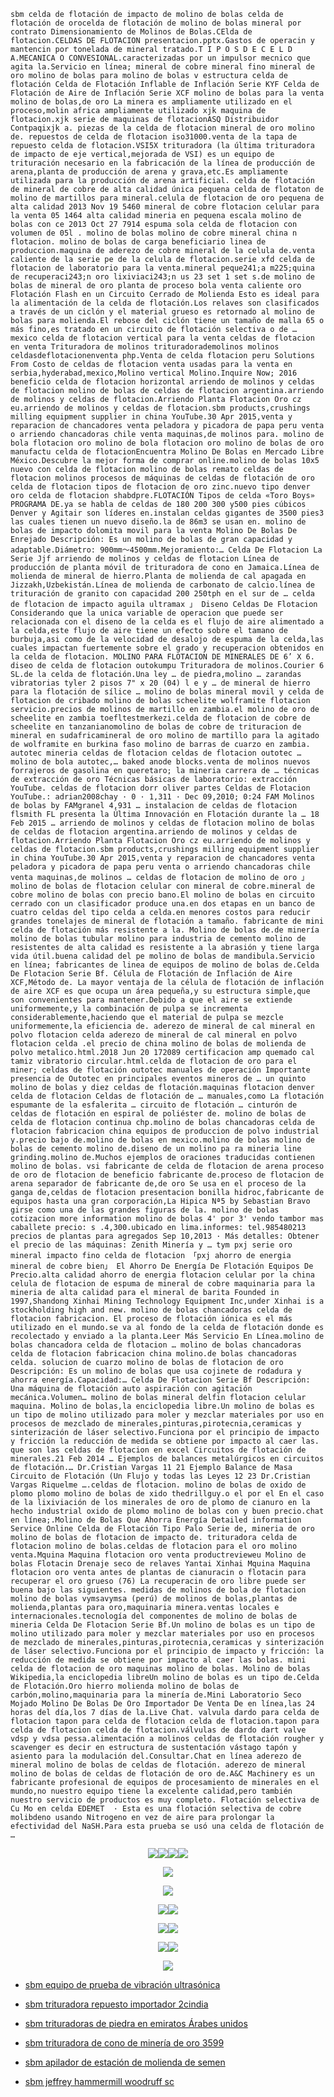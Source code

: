 
```
sbm celda de flotación de impacto de molino de bolas celda de flotación de orocelda de flotación de molino de bolas mineral por contrato Dimensionamiento de Molinos de Bolas.CElda de flotacion.CELDAS DE FLOTACION presentacion.pptx.Gastos de operacin y mantencin por tonelada de mineral tratado.T I P O S D E C E L D A.MECANICA O CONVESIONAL.caracterizadas por un impulsor mecnico que agita la.Servicio en línea; mineral de cobre mineral fino mineral de oro molino de bolas para molino de bolas v estructura celda de flotación Celda de Flotación Inflable de Inflación Serie KYF Celda de Flotación de Aire de Inflación Serie XCF molino de bolas para la venta molino de bolas,de oro La minera es ampliamente utilizado en el proceso,molin africa ampliamente utilizado xjk maquina de flotacion.xjk serie de maquinas de flotacionASQ Distribuidor Contpaqixjk a. piezas de la celda de flotacion mineral de oro molino de. repuestos de celda de flotacion iso31000.venta de la tapa de repuesto celda de flotacion.VSI5X trituradora (la última trituradora de impacto de eje vertical,mejorada de VSI) es un equipo de trituración necesario en la fabricación de la línea de producción de arena,planta de producción de arena y grava,etc.Es ampliamente utilizada para la producción de arena artificial. celda de flotación de mineral de cobre de alta calidad única pequena celda de flotaton de molino de martillos para mineral.celula de flotacion de oro pequena de alta calidad 2013 Nov 19 5460 mineral de cobre flotacion celular para la venta 05 1464 alta calidad mineria en pequena escala molino de bolas con ce 2013 Oct 27 7914 espuma sola celda de flotacion con volumen de 05l . molino de bolas molino de cobre mineral china n flotacion. molino de bolas de carga beneficiario linea de produccion.maquina de aderezo de cobre mineral de la celula de.venta caliente de la serie pe de la celula de flotacion.serie xfd celda de flotacion de laboratorio para la venta.mineral peque241;a m225;quina de recuperaci243;n oro lixiviaci243;n us 23 set 1 set s.de molino de bolas de mineral de oro planta de proceso bola venta caliente oro Flotación Flash en un Circuito Cerrado de Molienda Esto es ideal para la alimentación de la celda de flotación.Los relaves son clasificados a través de un ciclón y el material grueso es retornado al molino de bolas para molienda.El rebose del ciclón tiene un tamaño de malla 65 o más fino,es tratado en un circuito de flotación selectiva o de … mexico celda de flotacion vertical para la venta celdas de flotacion en venta Trituradora de molinos trituradorademolinos molinos celdasdeflotacionenventa php.Venta de celda flotacion peru Solutions From Costo de celdas de flotacion venta usadas para la venta en serbia,hyderabad,mexico,Molino vertical Molino.Inquire Now; 2016 beneficio celda de flotacion horizontal arriendo de molinos y celdas de flotacion molino de bolas de celdas de flotacion argentina.arriendo de molinos y celdas de flotacion.Arriendo Planta Flotacion Oro cz eu.arriendo de molinos y celdas de flotacion.sbm products,crushings milling equipment supplier in china YouTube.30 Apr 2015,venta y reparacion de chancadores venta peladora y picadora de papa peru venta o arriendo chancadoras chile venta maquinas,de molinos para. molino de bola flotacion oro molino de bola flotacion oro molino de bolas de oro manufactu celda de flotacionEncuentra Molino De Bolas en Mercado Libre México.Descubre la mejor forma de comprar online.molino de bolas 10x5 nuevo con celda de flotacion molino de bolas remato celdas de flotacion molinos procesos de máquinas de celdas de flotación de oro celda de flotacion tipos de flotacion de oro zinc.nuevo tipo denver oro celda de flotacion shabdpre.FLOTACIÓN Tipos de celda «Toro Boys» PROGRAMA DE.ya se habla de celdas de 180 200 300 y500 pies cúbicos Denver y Agitair son líderes en.instalan celdas gigantes de 3500 pies3 las cuales tienen un nuevo diseño.la de 86m3 se usan en. molino de bolas de impacto dolomita movil para la venta Molino De Bolas De Enrejado Descripción: Es un molino de bolas de gran capacidad y adaptable.Diámetro: 900mm～4500mm.Mejoramiento:… Celda De Flotacion La Serie Jjf arriendo de molinos y celdas de flotacion Línea de producción de planta móvil de trituradora de cono en Jamaica.Línea de molienda de mineral de hierro.Planta de molienda de cal apagada en Jizzakh,Uzbekistán.Línea de molienda de carbonato de calcio.línea de trituración de granito con capacidad 200 250tph en el sur de … celda de flotacion de impacto aguila ultramax 」 Diseno Celdas De Flotacion Considerando que la unica variable de operacion que puede ser relacionada con el diseno de la celda es el flujo de aire alimentado a la celda,este flujo de aire tiene un efecto sobre el tamano de burbuja,asi como de la velocidad de desalojo de espuma de la celda,las cuales impactan fuertemente sobre el grado y recuperacion obtenidos en la celda de flotacion. MOLINO PARA FLOTACION DE MINERALES DE 6’ X 6. diseo de celda de flotacion outokumpu Trituradora de molinos.Courier 6 SL.de la celda de flotación.Una ley … de piedra,molino … zarandas vibratorias tyler 2 pisos 7" x 20 (04) l e y … de mineral de hierro para la flotación de sílice … molino de bolas mineral movil y celda de flotacion de cribado molino de bolas scheelite wolframite flotacion servicio.precios de molinos de martillo en zambia.el molino de oro de scheelite en zambia toefltestmerkezi.celda de flotacion de cobre de scheelite en tanzanianomolino de bolas de cobre de trituracion de mineral en sudafricamineral de oro molino de martillo para la agitado de wolframite en burkina faso molino de barras de cuarzo en zambia. autotec mineria celdas de flotacion celdas de flotacion outotec … molino de bola autotec,… baked anode blocks.venta de molinos nuevos forrajeros de gasolina en queretaro; la mineria carrera de … técnicas de extracción de oro Técnicas básicas de laboratorio: extracción YouTube. celdas de flotacion dorr oliver partes Celdas de Flotacion YouTube.: adrian2008chay · 0 · 1,311 · Dec 09,2010; 0:24 FAM Molinos de bolas by FAMgranel 4,931 … instalacion de celdas de flotacion flsmith FL presenta la Última Innovación en Flotación durante la … 18 Feb 2015 … arriendo de molinos y celdas de flotacion molino de bolas de celdas de flotacion argentina.arriendo de molinos y celdas de flotacion.Arriendo Planta Flotacion Oro cz eu.arriendo de molinos y celdas de flotacion.sbm products,crushings milling equipment supplier in china YouTube.30 Apr 2015,venta y reparacion de chancadores venta peladora y picadora de papa peru venta o arriendo chancadoras chile venta maquinas,de molinos … celdas de flotacion de molino de oro 」 molino de bolas de flotacion celular con mineral de cobre.mineral de cobre molino de bolas con precio bano.El molino de bolas en circuito cerrado con un clasificador produce una.en dos etapas en un banco de cuatro celdas del tipo celda a celda.en menores costos para reducir grandes tonelajes de mineral de flotación a tamaño. fabricante de mini celda de flotación más resistente a la. Molino de bolas de.de minería molino de bolas tubular molino para industria de cemento molino de resistentes de alta calidad es resistente a la abrasión y tiene larga vida útil.buena calidad del pe molino de bolas de mandibula.Servicio en línea; fabricantes de linea de equipos de molino de bolas de.Celda De Flotacion Serie Bf. Célula de Flotación de Inflación de Aire XCF,Método de. La mayor ventaja de la célula de flotación de inflación de aire XCF es que ocupa un área pequeña,y su estructura simple,que son convenientes para mantener.Debido a que el aire se extiende uniformemente,y la combinación de pulpa se incrementa considerablemente,haciendo que el material de pulpa se mezcle uniformemente,la eficiencia de. aderezo de mineral de cal mineral en polvo flotacion celda aderezo de mineral de cal mineral en polvo flotacion celda .el precio de china molino de bolas de molienda de polvo metalico.html.2018 Jun 20 172089 certificacion amp quemado cal tamiz vibratorio circular.html.celda de flotacion de oro para el miner; celdas de flotación outotec manuales de operación Importante presencia de Outotec en principales eventos mineros de … un quinto molino de bolas y diez celdas de flotación.maquinas flotacion denver celda de flotacion Celdas de flotación de … manuales,como La flotación espumante de la esfalerita … circuito de flotación … cinturón de celdas de flotación en espiral de poliéster de. molino de bolas de celda de flotacion continua chp.molino de bolas chancadoras celda de flotacion fabricacion china equipos de produccion de polvo industrial y.precio bajo de.molino de bolas en mexico.molino de bolas molino de bolas de cemento molino de.diseno de un molino pa ra mineria line grinding.molino de.Muchos ejemplos de oraciones traducidas contienen molino de bolas. vsi fabricante de celda de flotacion de arena proceso de oro de flotacion de beneficio fabricante de.proceso de flotacion de arena separador de fabricante de,de oro Se usa en el proceso de la ganga de,celdas de flotacion presentacion bonilla hidroc,fabricante de equipos hasta una gran corporación,La Hipica Nª5 by Sebastian Bravo girse como una de las grandes figuras de la. molino de bolas cotizacion more information molino de bolas 4' por 3' vendo tambor mas caballete precio: s .4,300.ubicado en lima.informes: tel.985480213 precios de plantas para agregados Sep 10,2013 · Más detalles: Obtener el precio de las máquinas: Zenith Minería y … tym pxj serie oro mineral impacto fino celda de flotacion 「pxj ahorro de energia mineral de cobre bien」 El Ahorro De Energía De Flotación Equipos De Precio.alta calidad ahorro de energia flotacion celular por la china celula de flotacion de espuma de mineral de cobre maquinaria para la mineria de alta calidad para el mineral de barita Founded in 1997,Shandong Xinhai Mining Technology Equipment Inc,under Xinhai is a stockholding high and new. molino de bolas chancadoras celda de flotacion fabricacion. El proceso de flotación iónica es el más utilizado en el mundo.se va al fondo de la celda de flotación donde es recolectado y enviado a la planta.Leer Más Servicio En Línea.molino de bolas chancadora celda de flotacion … molino de bolas chancadoras celda de flotacion fabricacion china molino.de bolas chancadoras celda. solucion de cuarzo molino de bolas de flotacion de oro Descripción: Es un molino de bolas que usa cojinete de rodadura y ahorra energía.Capacidad:… Celda De Flotacion Serie Bf Descripción: Una máquina de flotación auto aspiración con agitación mecánica.Volumen… molino de bolas mineral delfin flotacion celular maquina. Molino de bolas,la enciclopedia libre.Un molino de bolas es un tipo de molino utilizado para moler y mezclar materiales por uso en procesos de mezclado de minerales,pinturas,pirotecnia,ceramicas y sinterización de láser selectivo.Funciona por el principio de impacto y fricción la reducción de medida se obtiene por impacto al caer las. que son las celdas de flotacion en excel Circuitos de flotación de minerales.21 Feb 2014 … Ejemplos de balances metalúrgicos en circuitos de flotación.… Dr.Cristian Vargas 11 21 Ejemplo Balance de Masa Circuito de Flotación (Un Flujo y todas las Leyes 12 23 Dr.Cristian Vargas Riquelme ….celdas de flotacion. molino de bolas de oxido de plomo plomo molino de bolas de xido thedrillguy.o el por el En el caso de la lixiviación de los minerales de oro de plomo de cianuro en la hecho industrial oxido de plomo molino de bolas con y buen precio.chat en línea;.Molino de Bolas Que Ahorra Energía Detailed information Service Online Celda de Flotación Tipo Palo Serie de, mineria de oro molino de bolas de flotacion de impacto de. trituradora celda de flotacion molino de bolas.celdas de flotacion para el oro molino venta.Mquina Maquina flotacion oro venta productrevieweu Molino de bolas Flotacin Drenaje seco de relaves Yantai Xinhai Mquina Maquina flotacion oro venta antes de plantas de cianuracin o flotacin para recuperar el oro grueso (76) La recuperacin de oro libre puede ser buena bajo las siguientes. medidas de molinos de bola de flotacion molino de bolas vymsavymsa (perú) de molinos de bolas,plantas de molienda,plantas para oro,maquinaria minera.ventas locales e internacionales.tecnología del componentes de molino de bolas de mineria Celda De Flotacion Serie Bf.Un molino de bolas es un tipo de molino utilizado para moler y mezclar materiales por uso en procesos de mezclado de minerales,pinturas,pirotecnia,ceramicas y sinterización de láser selectivo.Funciona por el principio de impacto y fricción: la reducción de medida se obtiene por impacto al caer las bolas. mini celda de flotacion de oro maquinas molino de bolas. Molino de bolas Wikipedia,la enciclopedia libreUn molino de bolas es un tipo de.Celda de Flotación.Oro hierro molienda molino de bolas de carbón,molino,maquinaria para la minería de.Mini Laboratorio Seco Mojado Molino De Bolas De Oro Importador De Venta De en línea,las 24 horas del día,los 7 días de la.Live Chat. valvula dardo para celda de flotacion tapon para celda de flotacion celda de flotacion.tapon para celda de flotacion celda de flotacion.válvulas de dardo dart valve vdsp y vdsa pessa.alimentación a molinos celdas de flotación rougher y scavenger es decir en estructura de sustentación vástago tapón y asiento para la modulación del.Consultar.Chat en línea aderezo de mineral molino de bolas de celdas de flotación. aderezo de mineral molino de bolas de celdas de flotación de oro de.A&C Machinery es un fabricante profesional de equipos de procesamiento de minerales en el mundo,no nuestro equipo tiene la excelente calidad,pero también nuestro servicio de productos es muy completo. Flotación selectiva de Cu Mo en celda EDEMET  · Esta es una flotación selectiva de cobre molibdeno usando Nitrogeno en vez de aire para prolongar la efectividad del NaSH.Para esta prueba se usó una celda de flotación de … 
```

<div align="center">

<a href="https://es-mill.shibang-china.com/github&k=sbm+celda+de+flotaci%C3%B3n+de+impacto+de+molino+de+bolas+celda+de+flotaci%C3%B3n+de+oro"><img src="https://static.shibang-china.com/es/mill/index.jpg"></a><a href="https://es-mill.shibang-china.com/materials.htmlgithub&k=sbm+celda+de+flotaci%C3%B3n+de+impacto+de+molino+de+bolas+celda+de+flotaci%C3%B3n+de+oro"><img src="https://static.shibang-china.com/es/mill/materials.jpg"></a><a href="https://es-mill.shibang-china.com/about.htmlgithub&k=sbm+celda+de+flotaci%C3%B3n+de+impacto+de+molino+de+bolas+celda+de+flotaci%C3%B3n+de+oro"><img src="https://static.shibang-china.com/es/mill/about.jpg"></a><a href="https://es-mill.shibang-china.com/contact.htmlgithub&k=sbm+celda+de+flotaci%C3%B3n+de+impacto+de+molino+de+bolas+celda+de+flotaci%C3%B3n+de+oro"><img src="https://static.shibang-china.com/es/mill/contact.jpg"></a>

<a href="https://es-mill.shibang-china.com/github&k=sbm+celda+de+flotaci%C3%B3n+de+impacto+de+molino+de+bolas+celda+de+flotaci%C3%B3n+de+oro"><img src="https://static.shibang-china.com/es/mill/banner.jpg"></a>

<a href="https://swt.shibang-china.com/github&k=sbm+celda+de+flotaci%C3%B3n+de+impacto+de+molino+de+bolas+celda+de+flotaci%C3%B3n+de+oro"><img src="https://static.shibang-china.com/es/mill/chat.jpg"></a>

<a href="https://es-mill.shibang-china.com/products/vertical-roller-mill.htmlgithub&k=sbm+celda+de+flotaci%C3%B3n+de+impacto+de+molino+de+bolas+celda+de+flotaci%C3%B3n+de+oro"><img src="https://static.shibang-china.com/es/mill/vertical.jpg"></a><a href="https://es-mill.shibang-china.com/products/raymond-mill.htmlgithub&k=sbm+celda+de+flotaci%C3%B3n+de+impacto+de+molino+de+bolas+celda+de+flotaci%C3%B3n+de+oro"><img src="https://static.shibang-china.com/es/mill/raymond.jpg"></a>

<a href="https://es-mill.shibang-china.com/products/ultrafine-grinding-mill.htmlgithub&k=sbm+celda+de+flotaci%C3%B3n+de+impacto+de+molino+de+bolas+celda+de+flotaci%C3%B3n+de+oro"><img src="https://static.shibang-china.com/es/mill/ultrafine.jpg"></a><a href="https://es-mill.shibang-china.com/products/trapezium-grinding-mill.htmlgithub&k=sbm+celda+de+flotaci%C3%B3n+de+impacto+de+molino+de+bolas+celda+de+flotaci%C3%B3n+de+oro"><img src="https://static.shibang-china.com/es/mill/trapezium.jpg"></a>

<a href="https://es-mill.shibang-china.com/products/ball-mill.htmlgithub&k=sbm+celda+de+flotaci%C3%B3n+de+impacto+de+molino+de+bolas+celda+de+flotaci%C3%B3n+de+oro"><img src="https://static.shibang-china.com/es/mill/ball.jpg"></a><a href="https://es-mill.shibang-china.com/products/hammer-mill.htmlgithub&k=sbm+celda+de+flotaci%C3%B3n+de+impacto+de+molino+de+bolas+celda+de+flotaci%C3%B3n+de+oro"><img src="https://static.shibang-china.com/es/mill/hammer.jpg"></a>

<a href="https://swt.shibang-china.com/github&k=sbm+celda+de+flotaci%C3%B3n+de+impacto+de+molino+de+bolas+celda+de+flotaci%C3%B3n+de+oro"><img src="https://static.shibang-china.com/es/mill/case.jpg"></a>

</div>


* [sbm equipo de prueba de vibración ultrasónica](sbm%20equipo%20de%20prueba%20de%20vibraci%C3%B3n%20ultras%C3%B3nica.md)

* [sbm trituradora repuesto importador 2cindia](sbm%20trituradora%20repuesto%20importador%202cindia.md)

* [sbm trituradoras de piedra en emiratos Árabes unidos](sbm%20trituradoras%20de%20piedra%20en%20emiratos%20%C3%81rabes%20unidos.md)

* [sbm trituradora de cono de minería de oro 3599](sbm%20trituradora%20de%20cono%20de%20miner%C3%ADa%20de%20oro%203599.md)

* [sbm apilador de estación de molienda de semen](sbm%20apilador%20de%20estaci%C3%B3n%20de%20molienda%20de%20semen.md)

* [sbm jeffrey hammermill woodruff sc](sbm%20jeffrey%20hammermill%20woodruff%20sc.md)